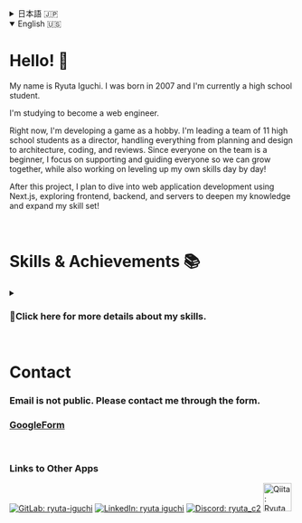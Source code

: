 <!-- ☆★☆★☆★☆★☆★ 日本語のプロフィールここから ★☆★☆★☆★☆★☆ -->
<details>
<summary>日本語 🇯🇵</summary>

# こんにちは！ 👋
井口隆太といいます。2007年生まれで、現在高校生です。

WEBエンジニアになることを目指して勉強しています。

現在、趣味でゲームを開発をしています。高校の有志のメンバー11人で開発しており、自分はディレクターとして企画、デザイン、設計、コーディング、レビューまで、すべてを統括しています。メンバー全員が初心者なので、チーム全体で成長できるようにサポート・指導することに注力しつつ、自分自身もレベルアップできるように日々勉強しています！

このプロジェクトが終わったら、Next.jsを使ったWEBアプリケーション開発に挑戦し、フロントエンド、バックエンド、サーバーなどに触れ、学び、スキルをさらに深めていきたいと思っています！

<br>

# スキル & 実績 📚

<details>
<summary><h3>🔎スキルの詳細についてはここをクリックしてください。</h3></summary>



※あくまで自己評価である点に注意してください。<br>
※プロフェッショナルで、現場で働いている人のレベルを想定しています。
|星の数|レベル|説明|
|:--|:--|:--|
|★☆☆☆☆|完全初心者|ほとんど知識がなく、始めたて、もしくは少し触れた程度です。|
|★★☆☆☆|初級者|基礎的な知識があるものの、まだ学習が必要です。|
|★★★☆☆|中級者|一般的なタスクはこなせますが、複雑なタスクは難しいです。|
|★★★★☆|上級者|複雑なタスクにも対応でき、多くの問題は解決できます。他人に指導もできます。|
|★★★★★|プロフェッショナル|使いこなせています。豊富な経験があり、実績があります。|

<br>

### プログラミング言語

<table>
	<tr>
		<th colspan="2">スキル名</th>
		<th>レベル</th>
		<th>説明</th>
	</tr>
	<tr>
		<td width="60"><img src="https://skillicons.dev/icons?i=html" alt="HTMLのアイコン"></td>
		<td width="150">HTML</td>
		<td>★★☆☆☆</td>
		<td width="700">中学生で軽く基礎を学び、高校の授業でももう一度学びました。</td>
	</tr>
	<tr>
		<td><img src="https://skillicons.dev/icons?i=css" alt="CSSのアイコン"></td>
		<td>CSS</td>
		<td>★★☆☆☆</td>
		<td>表面的な部分を、HTMLと並列して学びました。</td>
	</tr>
	<tr>
		<td><img src="https://skillicons.dev/icons?i=lua" alt="Luaのアイコン"></td>
		<td>Lua</td>
		<td>★☆☆☆☆</td>
		<td>あるゲームの中で使われており、軽く利用しました。</td>
	</tr>
	<tr>
		<td><img src="https://github.com/user-attachments/assets/4fd6b754-08b6-4207-9c56-b7379d942a79" alt="GDScriptのアイコン"></td>
		<td>GDScript</td>
		<td>★★★★☆</td>
		<td>高校生で趣味としてゲーム開発をした時に利用しました。私にとって初めての本格的な言語でした。</td>
	</tr>
	<tr>
		<td><img src="https://skillicons.dev/icons?i=py" alt="Pythonのアイコン"></td>
		<td>Python</td>
		<td>★☆☆☆☆</td>
		<td>GDScriptと構造が似ており、興味を持ち軽く学んでみましたが、何か本格的に作ったことはありません。</td>
	</tr>
</table>

<br>

### 開発環境

<table>
	<tr>
		<th colspan="2">スキル名</th>
		<th>レベル</th>
		<th>説明</th>
	</tr>
	<tr>
		<td width="60"><img src="https://github.com/user-attachments/assets/0ed2bae2-19c2-44b7-b606-f2ec908ebee5" alt="Godotのアイコン"></td>
		<td width="150">Godot</td>
		<td>★★★★☆</td>
		<td width="700">主に2D分野に長けていますが、3Dも触れます。高校のチーム開発で利用しました。</td>
	</tr>
	<tr>
		<td><img src="https://skillicons.dev/icons?i=git" alt="Gitのアイコン"></td>
		<td>Git</td>
		<td>★★★★☆</td>
		<td>環境構築からGitHubとの連携、ブランチ運用まで、ほとんどの機能を問題なく扱えます。</td>
	</tr>
	<tr>
		<td><img src="https://skillicons.dev/icons?i=github" alt="GitHubのアイコン"></td>
		<td>GitHub</td>
		<td>★★★★☆</td>
		<td>Issue、プルリクエスト、Actionなど、すべての基本的な機能を扱えます。</td>
	</tr>
	<tr>
		<td><img src="https://skillicons.dev/icons?i=gitlab" alt="GitLabのアイコン"></td>
		<td>GitLab</td>
		<td>★☆☆☆☆</td>
		<td>GitHubに慣れてきたので、GitLabも触ってみようと思っています。まだ本格的に使ってはいません。</td>
	</tr>
  	<tr>
		<td><img src="https://skillicons.dev/icons?i=aws" alt="AWSのアイコン"></td>
		<td>AWS</td>
		<td>★★☆☆☆</td>
		<td>ゲーム開発で単純な構造のリーダーボードを実装しました。今は資格勉強をしています。</td>
	</tr>
  	<tr>
		<td><img src="https://skillicons.dev/icons?i=docker" alt="Dockerのアイコン"></td>
		<td>Docker</td>
		<td>★☆☆☆☆</td>
		<td>次の開発プロジェクトで本格的に導入する予定で、今は勉強中です。</td>
	</tr>
	<tr>
		<td><img src="https://skillicons.dev/icons?i=nextjs" alt="Next.jsのアイコン"></td>
		<td>Next.js</td>
		<td>★☆☆☆☆</td>
		<td>次の開発プロジェクトで本格的に導入する予定で、今は勉強中です。</td>
	</tr>
	<tr>
		<td><img src="https://skillicons.dev/icons?i=postgres" alt="PostgreSQLのアイコン"></td>
		<td>PostgreSQL</td>
		<td>★☆☆☆☆</td>
		<td>次の開発プロジェクトで本格的に導入する予定で、今は勉強中です。</td>
	</tr>
</table>

<br>

### クリエイティブツール

<table>
	<tr>
		<th colspan="2">スキル名</th>
		<th>レベル</th>
		<th>説明</th>
	</tr>
	<tr>
		<td width="60"><img src="https://github.com/user-attachments/assets/ce57df73-68f5-475b-a480-06e78589b591" alt="GIMPのアイコン"></td>
		<td width="150">GIMP</td>
		<td>★★★★☆</td>
		<td width="700">日頃、画像編集をする時に愛用しています。</td>
	</tr>
	<tr>
		<td><img src="https://github.com/user-attachments/assets/7e2683e0-9a18-4a1e-a9ad-f1279ce1003c" alt="Clip Studio Paintのアイコン"></td>
		<td>Clip Studio Paint</td>
		<td>★★★★☆</td>
		<td>趣味で絵を描いたり、デザインのラフを描きたい時に使っています。</td>
	</tr>
	<tr>
		<td><img src="https://github.com/user-attachments/assets/c498e855-1b91-4e90-95a9-d8aa96168e6c" alt="Asepriteのアイコン"></td>
		<td>Aseprite</td>
		<td>★★★★★</td>
		<td>Godotでゲーム開発をしていた時に2Dのテクスチャ作成に利用していました。</td>
	</tr>
	<tr>
		<td><img src="https://github.com/user-attachments/assets/2f0370b5-df7e-49bb-99f8-f5df1213bea4" alt="DaVinci Resolveのアイコン"></td>
		<td>DaVinci Resolve</td>
		<td>★★★☆☆</td>
		<td>中学時代に、サプライズ動画を作成するために利用しました。現在は、時折軽い動画編集のために利用しています。</td>
	</tr>
	<tr>
		<td><img src="https://skillicons.dev/icons?i=blender" alt="Blenderのアイコン"></td>
		<td>Blender</td>
		<td>★☆☆☆☆</td>
		<td>初心者向け入門チュートリアルをやり、基本操作は学習しました。</td>
	</tr>
	<tr>
		<td><img src="https://skillicons.dev/icons?i=figma" alt="Figmaのアイコン"></td>
		<td>Figma</td>
		<td>★☆☆☆☆</td>
		<td>次の開発プロジェクトで本格的に導入する予定で、今は勉強中です。</td>
	</tr>
</table>

<br>

### その他

<table>
	<tr>
		<th colspan="2">スキル名</th>
		<th>レベル</th>
		<th>説明</th>
	</tr>
	<tr>
		<td width="60"><img src="https://skillicons.dev/icons?i=notion" alt="Notionのアイコン"></td>
		<td width="150">Notion</td>
		<td>★★★☆☆</td>
		<td width="700">チーム開発の際、タスク管理用として導入を検討し、勉強しましたが、結局使いませんでした。無料プランの範囲はある程度利用しました。</td>
	</tr>
	<tr>
		<td><img src="https://skillicons.dev/icons?i=discord" alt="Discordのアイコン"></td>
		<td>Discord</td>
		<td>★★★★★</td>
		<td>サーバー管理のノウハウに優れており、ロールやアプリ連携、コミュニティ機能のすべてを扱えます。</td>
	</tr>
	<tr>
		<td><img src="https://skillicons.dev/icons?i=obsidian"　alt="Obsidianのアイコン"></td>
		<td>Obsidian</td>
		<td>★★★☆☆</td>
		<td>個人のアイデアなどを保存する目的で利用しており、Git管理しています。GitHubを通じてスマホと連携もしています。</td>
	</tr>
</table>
</details>

<br>

# コンタクト
### メールは公開していません。フォームよりご連絡ください。
### [GoogleForm](https://forms.gle/6rVsn7gVPNLz9UWC6)

<br>

### 他アプリへのリンク
[![GitLab: ryuta-iguchi](https://skillicons.dev/icons?i=gitlab)](https://gitlab.com/ryuta-iguchi)
[![LinkedIn: ryuta iguchi](https://skillicons.dev/icons?i=linkedin)](https://www.linkedin.com/in/%E9%9A%86%E5%A4%AA-%E4%BA%95%E5%8F%A3-57a501372/)
[![Discord: ryuta_c2](https://skillicons.dev/icons?i=discord)](https://discord.com/users/694391864832557067)
<a href="https://qiita.com/RyutaC2">
	<img src="https://github.com/user-attachments/assets/b8adae66-7baf-47c4-bf91-3fea34a8f2c7" alt="Qiita: RyutaC2" width="50" />
</a>

<br><br>

---
</details>

<!-- ☆★☆★☆★☆★☆★ 英語のプロフィールここから ★☆★☆★☆★☆★☆ -->

<details open>

<summary>English 🇺🇸</summary>

# Hello! 👋
My name is Ryuta Iguchi. I was born in 2007 and I'm currently a high school student.

I'm studying to become a web engineer.

Right now, I'm developing a game as a hobby. I'm leading a team of 11 high school students as a director, handling everything from planning and design to architecture, coding, and reviews. Since everyone on the team is a beginner, I focus on supporting and guiding everyone so we can grow together, while also working on leveling up my own skills day by day!

After this project, I plan to dive into web application development using Next.js, exploring frontend, backend, and servers to deepen my knowledge and expand my skill set!

<br>

# Skills & Achievements 📚

<details>
<summary><h3>🔎Click here for more details about my skills.</h3></summary>

*Please note that these are self-evaluations.*<br>
*The skill levels are based on professional standards.*

|Stars|Level|Description|
|:--|:--|:--|
|★☆☆☆☆|Complete Beginner|Very little knowledge, just started or only tried a bit.|
|★★☆☆☆|Beginner|Basic understanding but still learning.|
|★★★☆☆|Intermediate|Can handle general tasks but complex ones are challenging.|
|★★★★☆|Advanced|Can tackle complex tasks and solve most problems. Can teach others.|
|★★★★★|Professional|Fully proficient with lots of experience and achievements.|

<br>

### Programming Languages

<table>
	<tr>
		<th colspan="2">Skill</th>
		<th>Level</th>
		<th>Description</th>
	</tr>
	<tr>
		<td width="60"><img src="https://skillicons.dev/icons?i=html" alt="HTML"></td>
		<td width="150">HTML</td>
		<td>★★☆☆☆</td>
		<td width="700">Learned the basics in middle school and again in high school classes.</td>
	</tr>
	<tr>
		<td><img src="https://skillicons.dev/icons?i=css" alt="CSS"></td>
		<td>CSS</td>
		<td>★★☆☆☆</td>
		<td>Studied it alongside HTML for basic styling.</td>
	</tr>
	<tr>
		<td><img src="https://skillicons.dev/icons?i=lua" alt="Lua"></td>
		<td>Lua</td>
		<td>★☆☆☆☆</td>
		<td>Used lightly within a specific game environment.</td>
	</tr>
	<tr>
		<td><img src="https://github.com/user-attachments/assets/4fd6b754-08b6-4207-9c56-b7379d942a79" alt="GDScript"></td>
		<td>GDScript</td>
		<td>★★★★☆</td>
		<td>My main language for hobby game development in high school. It was my first serious programming language.</td>
	</tr>
	<tr>
		<td><img src="https://skillicons.dev/icons?i=py" alt="Python"></td>
		<td>Python</td>
		<td>★☆☆☆☆</td>
		<td>Tried it out because of its similarity to GDScript, but haven’t made any major projects yet.</td>
	</tr>
</table>

<br>

### Development Tools

<table>
	<tr>
		<th colspan="2">Skill</th>
		<th>Level</th>
		<th>Description</th>
	</tr>
	<tr>
		<td width="60"><img src="https://github.com/user-attachments/assets/0ed2bae2-19c2-44b7-b606-f2ec908ebee5" alt="Godot"></td>
		<td width="150">Godot</td>
		<td>★★★★☆</td>
		<td width="700">Mainly focused on 2D, but I’ve also used 3D. Used in high school team projects.</td>
	</tr>
	<tr>
		<td><img src="https://skillicons.dev/icons?i=git" alt="Git"></td>
		<td>Git</td>
		<td>★★★★☆</td>
		<td>No problem with setup, GitHub integration, branch management, and most features.</td>
	</tr>
	<tr>
		<td><img src="https://skillicons.dev/icons?i=github" alt="GitHub"></td>
		<td>GitHub</td>
		<td>★★★★☆</td>
		<td>Comfortable with Issues, Pull Requests, Actions, and all the basic features.</td>
	</tr>
	<tr>
		<td><img src="https://skillicons.dev/icons?i=gitlab" alt="GitLab"></td>
		<td>GitLab</td>
		<td>★☆☆☆☆</td>
		<td>Getting used to GitHub, so I plan to explore GitLab soon.</td>
	</tr>
  	<tr>
		<td><img src="https://skillicons.dev/icons?i=aws" alt="AWS"></td>
		<td>AWS</td>
		<td>★★☆☆☆</td>
		<td>Implemented a simple leaderboard for a game. Currently studying for certifications.</td>
	</tr>
  	<tr>
		<td><img src="https://skillicons.dev/icons?i=docker" alt="Docker"></td>
		<td>Docker</td>
		<td>★☆☆☆☆</td>
		<td>Currently learning it for my next development project.</td>
	</tr>
	<tr>
		<td><img src="https://skillicons.dev/icons?i=nextjs" alt="Next.js"></td>
		<td>Next.js</td>
		<td>★☆☆☆☆</td>
		<td>Currently learning it for my next development project.</td>
	</tr>
	<tr>
		<td><img src="https://skillicons.dev/icons?i=postgres" alt="PostgreSQL"></td>
		<td>PostgreSQL</td>
		<td>★☆☆☆☆</td>
		<td>Currently learning it for my next development project.</td>
	</tr>
</table>

<br>

### Creative Tools

<table>
	<tr>
		<th colspan="2">Skill</th>
		<th>Level</th>
		<th>Description</th>
	</tr>
	<tr>
		<td width="60"><img src="https://github.com/user-attachments/assets/ce57df73-68f5-475b-a480-06e78589b591" alt="GIMP"></td>
		<td width="150">GIMP</td>
		<td>★★★★☆</td>
		<td width="700">My go-to tool for daily image editing.</td>
	</tr>
	<tr>
		<td><img src="https://github.com/user-attachments/assets/7e2683e0-9a18-4a1e-a9ad-f1279ce1003c" alt="Clip Studio Paint"></td>
		<td>Clip Studio Paint</td>
		<td>★★★★☆</td>
		<td>I use it for drawing and sketching design ideas as a hobby.</td>
	</tr>
	<tr>
		<td><img src="https://github.com/user-attachments/assets/c498e855-1b91-4e90-95a9-d8aa96168e6c" alt="Aseprite"></td>
		<td>Aseprite</td>
		<td>★★★★★</td>
		<td>Used for creating 2D textures in Godot during game development.</td>
	</tr>
	<tr>
		<td><img src="https://github.com/user-attachments/assets/2f0370b5-df7e-49bb-99f8-f5df1213bea4" alt="DaVinci Resolve"></td>
		<td>DaVinci Resolve</td>
		<td>★★★☆☆</td>
		<td>Used in middle school to create surprise videos. Now I use it occasionally for basic video editing.</td>
	</tr>
	<tr>
		<td><img src="https://skillicons.dev/icons?i=blender" alt="Blender"></td>
		<td>Blender</td>
		<td>★☆☆☆☆</td>
		<td>Completed beginner tutorials and learned the basics.</td>
	</tr>
	<tr>
		<td><img src="https://skillicons.dev/icons?i=figma" alt="Figma"></td>
		<td>Figma</td>
		<td>★☆☆☆☆</td>
		<td>Currently learning it for my next development project.</td>
	</tr>
</table>

<br>

### Other Tools

<table>
	<tr>
		<th colspan="2">Skill</th>
		<th>Level</th>
		<th>Description</th>
	</tr>
	<tr>
		<td width="60"><img src="https://skillicons.dev/icons?i=notion" alt="Notion"></td>
		<td width="150">Notion</td>
		<td>★★★☆☆</td>
		<td width="700">Considered it for team task management and learned the basics, but ended up not using it. I’m familiar with the free plan features.</td>
	</tr>
	<tr>
		<td><img src="https://skillicons.dev/icons?i=discord" alt="Discord"></td>
		<td>Discord</td>
		<td>★★★★★</td>
		<td>Excellent at managing servers, roles, app integrations, and all community features.</td>
	</tr>
	<tr>
		<td><img src="https://skillicons.dev/icons?i=obsidian" alt="Obsidian"></td>
		<td>Obsidian</td>
		<td>★★★☆☆</td>
		<td>I use it to store personal ideas, manage with Git, and sync with my smartphone via GitHub.</td>
	</tr>
</table>
</details>

<br>

# Contact
### Email is not public. Please contact me through the form.
### [GoogleForm](https://forms.gle/6rVsn7gVPNLz9UWC6)

<br>

### Links to Other Apps
[![GitLab: ryuta-iguchi](https://skillicons.dev/icons?i=gitlab)](https://gitlab.com/ryuta-iguchi)
[![LinkedIn: ryuta iguchi](https://skillicons.dev/icons?i=linkedin)](https://www.linkedin.com/in/%E9%9A%86%E5%A4%AA-%E4%BA%95%E5%8F%A3-57a501372/)
[![Discord: ryuta_c2](https://skillicons.dev/icons?i=discord)](https://discord.com/users/694391864832557067)
<a href="https://qiita.com/RyutaC2">
	<img src="https://github.com/user-attachments/assets/b8adae66-7baf-47c4-bf91-3fea34a8f2c7" alt="Qiita: RyutaC2" width="50" />
</a>
</details>

